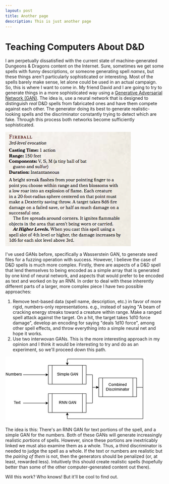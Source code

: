```yaml
---
layout: post
title: Another page
description: This is just another page
---
```


# Teaching Computers About D&D

I am perpetually dissatisfied with the current state of machine-generated Dungeons & Dragons content on the Internet. Sure, sometimes we get some spells with funny descriptions, or someone generating spell _names_, but these things aren't particularly sophisticated or interesting. Most of the spells barely make sense, let alone could be used in an actual campaign. So, this is where I want to come in. My friend David and I are going to try to generate things in a more sophisticated way using a [Generative Adversarial Network (GAN)](https://papers.nips.cc/paper/5423-generative-adversarial-nets.pdf). The idea is, use a neural network that is designed to distinguish _real_ D&D spells from fabricated ones and have them compete against each other. The generator doing its best to generate realistic-looking spells and the discriminator constantly trying to detect which are fake. Through this process both networks become sufficiently sophisticated.

![fireball](/assets/images/dnd_spell.jpg "The iconic spell 'Fireball'")

I've used GANs before, specifically a Wasserstein GAN, to generate seed files for a fuzzing operation with success. However, I believe the case of D&D spells is much more complex. Firstly, there are aspects of a D&D spell that lend themselves to being encoded as a simple array that is generated by one kind of neural network, and aspects that would prefer to be encoded as text and worked on by an RNN. In order to deal with these inherently different parts of a larger, more complex piece I have two possible approaches:

1. Remove text-based data (spell name, description, etc.) in favor of more rigid, numbers-only representations. e.g., instead of saying "A beam of cracking energy streaks toward a creature within range. Make a ranged spell attack against the target. On a hit, the target takes 1d10 force damage", develop an encoding for saying "deals 1d10 force", among other spell effects, and throw everything into a simple neural net and hope it works.
2. Use two interwovan GANs. This is the more interesting approach in my opinion and I think it would be interesting to try and do as an experiment, so we'll proceed down this path. 

![weird gan](/assets/images/weird_gan.jpg "A Quick and Dirty Diagram of this Monstrosity")

The idea is this: There's an RNN GAN for text portions of the spell, and a simple GAN for the numbers. Both of these GANs will generate increasingly realistic _portions_ of spells. However, since these portions are inextricably linked we must also examine them as a whole. Thus, a third discriminator is needed to judge the spell as a whole. If the text or numbers are realistic but the _pairing of them_ is not, then the generators should be penalized (or, at least, rewarded less). Intuitively this should create realistic spells (hopefully better than some of the other computer-generated content out there).

Will this work? Who knows! But it'll be cool to find out.